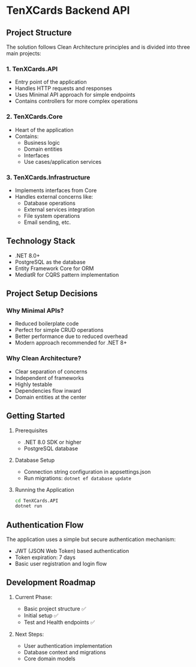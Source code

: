 # TenXCards Backend API

## Project Structure

The solution follows Clean Architecture principles and is divided into three main projects:

### 1. TenXCards.API

- Entry point of the application
- Handles HTTP requests and responses
- Uses Minimal API approach for simple endpoints
- Contains controllers for more complex operations

### 2. TenXCards.Core

- Heart of the application
- Contains:
  - Business logic
  - Domain entities
  - Interfaces
  - Use cases/application services

### 3. TenXCards.Infrastructure

- Implements interfaces from Core
- Handles external concerns like:
  - Database operations
  - External services integration
  - File system operations
  - Email sending, etc.

## Technology Stack

- .NET 8.0+
- PostgreSQL as the database
- Entity Framework Core for ORM
- MediatR for CQRS pattern implementation

## Project Setup Decisions

### Why Minimal APIs?

- Reduced boilerplate code
- Perfect for simple CRUD operations
- Better performance due to reduced overhead
- Modern approach recommended for .NET 8+

### Why Clean Architecture?

- Clear separation of concerns
- Independent of frameworks
- Highly testable
- Dependencies flow inward
- Domain entities at the center

## Getting Started

1. Prerequisites

   - .NET 8.0 SDK or higher
   - PostgreSQL database

2. Database Setup

   - Connection string configuration in appsettings.json
   - Run migrations: `dotnet ef database update`

3. Running the Application
   ```bash
   cd TenXCards.API
   dotnet run
   ```

## Authentication Flow

The application uses a simple but secure authentication mechanism:

- JWT (JSON Web Token) based authentication
- Token expiration: 7 days
- Basic user registration and login flow

## Development Roadmap

1. Current Phase:

   - Basic project structure ✅
   - Initial setup ✅
   - Test and Health endpoints ✅

2. Next Steps:
   - User authentication implementation
   - Database context and migrations
   - Core domain models
